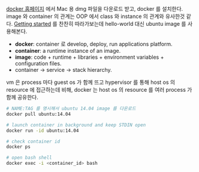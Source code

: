 [docker 홈페이지](https://www.docker.com/community-edition) 에서 Mac 용 dmg 파일을 다운로드 받고, docker 를 설치한다. image 와 container 의 관계는 OOP 에서 class 와 instance 의 관계와 유사한것 같다. [Getting started](https://docs.docker.com/get-started/) 를 찬찬히 따라가보는데 hello-world 대신 ubuntu image 를 사용해본다.

* **docker**: container 로 develop, deploy, run applications platform.
* **container**: a runtime instance of an image.
* **image**: code + runtime + libraries + environment variables + configuration files.
* container -> service -> stack hierarchy.

vm 은 process 마다 guest os 가 함께 뜨고 hypervisor 를 통해 host os 의 resource 에 접근하는데 비해, docker 는 host os 의 resource 를 여러 process 가 함께 공유한다.

```sh
# NAME:TAG 를 명시해서 ubuntu 14.04 image 를 다운로드
docker pull ubuntu:14.04

# launch container in background and keep STDIN open
docker run -id ubuntu:14.04

# check container id
docker ps

# open bash shell
docker exec -i <container_id> bash
```

